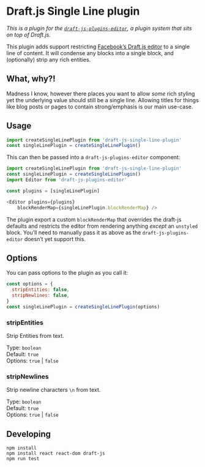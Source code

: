 # Draft.js Single Line plugin

*This is a plugin for the [`draft-js-plugins-editor`](https://www.draft-js-plugins.com/), a plugin system that sits on top of Draft.js.*

This plugin adds support restricting [Facebook’s Draft.js editor](https://facebook.github.io/draft-js/) to a single line of content. It will condense any blocks into a single block, and (optionally) strip any rich entities.

## What, why?!

Madness I know, however there places you want to allow _some_ rich styling yet the underlying value should still be a single line. Allowing titles for things like blog posts or pages to contain strong/emphasis is our main use-case.

## Usage

```js
import createSingleLinePlugin from 'draft-js-single-line-plugin'
const singleLinePlugin = createSingleLinePlugin()
```

This can then be passed into a `draft-js-plugins-editor` component:

```js
import createSingleLinePlugin from 'draft-js-single-line-plugin'
const singleLinePlugin = createSingleLinePlugin()
import Editor from 'draft-js-plugins-editor'

const plugins = [singleLinePlugin]

<Editor plugins={plugins}
    blockRenderMap={singleLinePlugin.blockRenderMap} />
```

The plugin export a custom `blockRenderMap` that overrides the draft-js defaults and restricts the editor from rendering anything _except_ an `unstyled` block. You’ll need to manually pass it as above as the `draft-js-plugins-editor` doesn’t yet support this.

## Options

You can pass options to the plugin as you call it:

```js
const options = {
  stripEntities: false,
  stripNewlines: false,
}
const singleLinePlugin = createSingleLinePlugin(options)
```

### stripEntities

Strip Entities from text.

Type: `boolean` <br>
Default: `true` <br>
Options: `true` | `false`

### stripNewlines

Strip newline characters `\n` from text.

Type: `boolean` <br>
Default: `true` <br>
Options: `true` | `false`


## Developing

```
npm install
npm install react react-dom draft-js
npm run test
```
